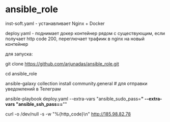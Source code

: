 # ansible_role

inst-soft.yaml - устанавливает Nginx + Docker

deploy.yaml - поднимает докер контейнер рядом с существующим, если получает http code 200, переглючает трафиик в nginx на новый контейнер


для запуска:

git clone https://github.com/arjunadas/ansible_role.git

cd ansible_role

ansible-galaxy collection install community.general # для отправки уведомлений в Телеграм

ansible-playbook deploy.yaml --extra-vars "ansible_sudo_pass=**************************" --extra-vars "ansible_ssh_pass==**************************""

curl -o /dev/null -s -w "%{http_code}\n" http://185.98.82.78
